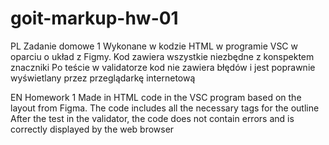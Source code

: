 # goit-markup-hw-01
PL
 Zadanie domowe 1
 Wykonane w kodzie HTML w programie VSC w oparciu o układ z Figmy.
 Kod zawiera wszystkie niezbędne z konspektem znaczniki
 Po teście w validatorze kod nie zawiera błędów i jest poprawnie wyświetlany przez przeglądarkę internetową
 
 EN
 Homework 1
 Made in HTML code in the VSC program based on the layout from Figma.
 The code includes all the necessary tags for the outline
 After the test in the validator, the code does not contain errors and is correctly displayed by the web browser
